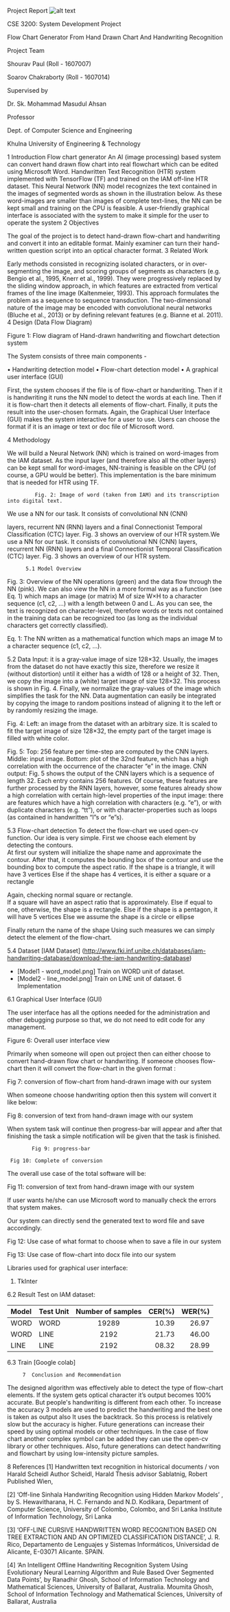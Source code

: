 Project Report
![alt text](https://github.com/Dream-kid/Flow-Chart-Generator-From-Hand-Drawn-Chart-And-Handwriting-Recognition/blob/master/Demo/images/200.jpg)

CSE 3200: System Development Project



Flow Chart Generator From Hand Drawn Chart And Handwriting Recognition
























Project Team

Shourav Paul (Roll - 1607007)

Soarov Chakraborty (Roll - 1607014)



Supervised by

Dr. Sk. Mohammad Masudul Ahsan

Professor

Dept. of Computer Science and Engineering

Khulna University of Engineering & Technology
 
1	Introduction
Flow chart generator An AI (image processing) based system can convert hand drawn flow chart into real flowchart which can be edited using Microsoft Word. Handwritten Text Recognition (HTR) system implemented with TensorFlow (TF) and trained on the IAM off-line HTR dataset. This Neural Network (NN) model recognizes the text contained in the images of segmented words as shown in the illustration below. As these word-images are smaller than images of complete text-lines, the NN can be kept small and training on the CPU is feasible. A user-friendly graphical interface is associated with the system to make it simple for the user to operate the system
2	Objectives

The goal of the project is to detect hand-drawn flow-chart and handwriting and convert it into an editable format. Mainly examiner can turn their hand-written question script into an optical character format.
3	Related Work

Early methods consisted in recognizing isolated characters, or in over-segmenting the image, and scoring groups of segments as characters (e.g. Bengio et al., 1995, Knerr et al., 1999). They were progressively replaced by the sliding window approach, in which features are extracted from vertical frames of the line image (Kaltenmeier, 1993). This approach formulates the problem as a sequence to sequence transduction. The two-dimensional nature of the image may be encoded with convolutional neural networks (Bluche et al., 2013) or by defining relevant features (e.g. Bianne et al. 2011).
            4  Design (Data Flow Diagram)

 
                                   
Figure 1: Flow diagram of Hand-drawn handwriting and flowchart detection system

The System consists of three main components -

•	Handwriting  detection model 
•	Flow-chart  detection model 
•	A graphical user interface (GUI)


First, the system chooses if the file is of flow-chart or handwriting. Then if it is handwriting it runs the NN model to detect the words at each line. Then if it is flow-chart then it detects all elements of flow-chart. Finally, it puts the result into the user-chosen formats.
Again, the Graphical User Interface (GUI) makes the system interactive for a user to use. Users can choose the format if it is an image or text or doc file of Microsoft word. 
 
4	Methodology

We will build a Neural Network (NN) which is trained on word-images from the IAM dataset. As the input layer (and therefore also all the other layers) can be kept small for word-images, NN-training is feasible on the CPU (of course, a GPU would be better). This implementation is the bare minimum that is needed for HTR using TF. 
 

        	 Fig. 2: Image of word (taken from IAM) and its transcription into digital text.
We use a NN for our task. It consists of convolutional NN (CNN) 

layers, recurrent NN (RNN) layers and a final Connectionist Temporal Classification (CTC) layer. Fig. 3  shows an overview of our HTR system.We use a NN for our task. It consists of convolutional NN (CNN) layers, recurrent NN (RNN) layers and a final Connectionist Temporal Classification (CTC) layer. Fig. 3  shows an overview of our HTR system.

         
         	
 
          5.1 Model Overview

 


Fig. 3: Overview of the NN operations (green) and the data flow through the NN (pink).
We can also view the NN in a more formal way as a function (see Eq. 1) which maps an   image (or matrix) M of size W×H to a character sequence (c1, c2, …) with a length between 0 and L. As you can see, the text is recognized on character-level, therefore words or texts not contained in the training data can be recognized too (as long as the individual characters get correctly classified).

 
 
Eq. 1: The NN written as a mathematical function which maps an image M to a character sequence (c1, c2, …).

5.2 Data
Input: it is a gray-value image of size 128×32. Usually, the images from the dataset do not have exactly this size, therefore we resize it (without distortion) until it either has a width of 128 or a height of 32. Then, we copy the image into a (white) target image of size 128×32. This process is shown in Fig. 4. Finally, we normalize the gray-values of the image which simplifies the task for the NN. Data augmentation can easily be integrated by copying the image to random positions instead of aligning it to the left or by randomly resizing the image.

  

Fig. 4: Left: an image from the dataset with an arbitrary size. It is scaled to fit the target image of size 128×32, the empty part of the target image is filled with white color.


 

Fig. 5: Top: 256 feature per time-step are computed by the CNN layers. 
Middle: input image. Bottom: plot of the 32nd feature, which has a high correlation with the occurrence of the character “e” in the image.
CNN output: Fig. 5 shows the output of the CNN layers which is a sequence of length 32. Each entry contains 256 features. Of course, these features are further processed by the RNN layers, however, some features already show a high correlation with certain high-level properties of the input image: there are features which have a high correlation with characters (e.g. “e”), or with duplicate characters (e.g. “tt”), or with character-properties such as loops (as contained in handwritten “l”s or “e”s).

5.3 Flow-chart detection
To detect the flow-chart we used open-cv function. Our idea is very simple.  First we choose each element by detecting the contours.                                                                                                                     
At first our system will initialize the shape name and approximate the contour.
After that, it computes the bounding box of the contour and use the
bounding box to compute the aspect ratio.
 	  	If the shape is a triangle, it will have 3 vertices
      	 	Else if the shape has 4 vertices, it is either a square or
         	  	a rectangle
 
Again, checking  normal square or rectangle.       
     	           If a square will have an aspect ratio that is approximately.
     	           Else if equal to one, otherwise, the shape is a rectangle.
       	     	Else if the shape is a pentagon, it will have 5 vertices
   	           Else we assume the shape is a circle or ellipse

 Finally  return the name of the shape
Using such measures we can simply detect the element of the flow-chart.

5.4 Dataset
[IAM Dataset] (http://www.fki.inf.unibe.ch/databases/iam-handwriting-database/download-the-iam-handwriting-database)       
* [Model1 - word_model.png] Train on WORD unit of dataset.
* [Model2 - line_model.png] Train on LINE unit of dataset.
6	Implementation

6.1	Graphical User Interface (GUI)

The user interface has all the options needed for the administration and other debugging purpose so that, we do not need to edit code for any management.
 



Figure 6: Overall user interface view






Primarily when someone will open out project then can either choose to convert hand-drawn flow chart or handwriting.  If someone chooses flow-chart then it will convert the flow-chart in the given format : 


 



Fig 7: conversion of flow-chart from hand-drawn image with our system





When someone choose handwriting option then this system will convert it like below:


 


Fig 8: conversion of text from hand-drawn image with our system


When system task will continue then progress-bar will appear and after that finishing the task a simple notification will be given that the task is finished.

 

            Fig 9: progress-bar
 
     Fig 10: Complete of conversion 

The overall use case of the total software will be:



 
Fig 11: conversion of text from hand-drawn image with our system



If user wants he/she can use Microsoft word to manually check the errors that system makes. 

Our system can directly send the generated text to word file and save accordingly.	


 


Fig 12: Use case of what format to choose when to save a file in our system


 

Fig 13: Use case of flow-chart into docx file into our system
 


Libraries used for graphical user interface:

1.	TkInter


6.2 Result
Test on IAM dataset:

|  Model 	 | Test Unit 	| Number of samples         | CER(%)	 | WER(%)     | 
| :-                   | :-                 |     :---:                                 |  ---:                |  ---: 		|
|  WORD         | WORD        | 19289                                 | 10.39             |   26.97        | 
|  WORD   	| LINE            | 2192          		           | 21.73             | 46.00          | 
|  LINE   	| LINE            | 2192                                   | 08.32             | 28.99          | 

6.3 Train
[Google colab]

         7	Conclusion and Recommendation

The designed algorithm was effectively able to detect the type of flow-chart elements. If the system gets optical character it’s output becomes 100% accurate. But people's handwriting is different from each other. To increase the accuracy 3 models are used to predict the handwriting and the best one is taken as output also It uses the backtrack. So this process is relatively slow but the accuracy is higher. Future generations can increase their speed by using optimal models or other techniques. In the case of flow chart another complex symbol can be added they can use the open-cv library or other techniques. Also, future generations can detect handwriting and flowchart by using low-intensity picture samples.


8 References
[1]  Handwritten text recognition in historical documents / von Harald Scheidl Author Scheidl, Harald Thesis advisor Sablatnig, Robert Published Wien, 

[2] ‘Off-line Sinhala Handwriting Recognition using Hidden Markov Models’ , by S. Hewavitharana, H. C. Fernando and N.D. Kodikara, Department of Computer Science, University of Colombo, Colombo, and Sri Lanka Institute of Information Technology, Sri Lanka

[3] ‘OFF-LINE CURSIVE HANDWRITTEN WORD RECOGNITION BASED ON TREE EXTRACTION AND AN OPTIMIZED CLASSIFICATION DISTANCE’, J. R. Rico, Departamento de Lenguajes y Sistemas Informáticos, Universidad de Alicante, E-03071 Alicante. SPAIN. 

[4] ‘An Intelligent Offline Handwriting Recognition System Using Evolutionary Neural Learning Algorithm and Rule Based Over Segmented Data Points’, by Ranadhir Ghosh, School of Information Technology and Mathematical Sciences, University of Ballarat, Australia. Moumita Ghosh, School of Information Technology and Mathematical Sciences, University of Ballarat, Australia






